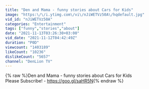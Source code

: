 ```yaml
---
title: "Den and Mama - funny stories about Cars for Kids"
image: "https:\/\/i.ytimg.com\/vi\/nJiWETVz50A\/hqdefault.jpg"
vid_id: "nJiWETVz50A"
categories: "Entertainment"
tags: ["funny","stories","about"]
date: "2021-11-13T03:26:30+03:00"
vid_date: "2021-11-12T04:42:49Z"
duration: "P0D"
viewcount: "1403189"
likeCount: "10236"
dislikeCount: "5657"
channel: "DenLion TV"
---
```

{% raw %}Den and Mama - funny stories about Cars for Kids<br />Please Subscribe!  - <a rel="nofollow" target="blank" href="https://goo.gl/saHR5N">https://goo.gl/saHR5N</a>{% endraw %}
